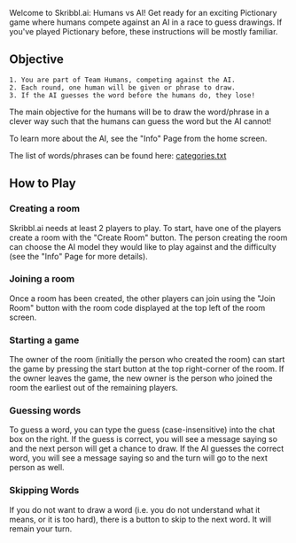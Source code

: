 Welcome to Skribbl.ai: Humans vs AI! Get ready for an exciting Pictionary game where humans compete against an AI in a race to guess drawings. If you've played Pictionary before, these instructions will be mostly familiar.

## Objective

    1. You are part of Team Humans, competing against the AI.
    2. Each round, one human will be given or phrase to draw.
    3. If the AI guesses the word before the humans do, they lose!

The main objective for the humans will be to draw the word/phrase in a clever way such that the humans can guess the word but the AI cannot!

To learn more about the AI, see the "Info" Page from the home screen.

The list of words/phrases can be found here: [categories.txt](/categories.txt)

## How to Play

### Creating a room

Skribbl.ai needs at least 2 players to play. To start, have one of the players create a room with the "Create Room" button. The person creating the room can choose the AI model they would like to play against and the difficulty (see the "Info" Page for more details).

### Joining a room

Once a room has been created, the other players can join using the "Join Room" button with the room code displayed at the top left of the room screen.

### Starting a game

The owner of the room (initially the person who created the room) can start the game by pressing the start button at the top right-corner of the room. If the owner leaves the game, the new owner is the person who joined the room the earliest out of the remaining players.

### Guessing words

To guess a word, you can type the guess (case-insensitive) into the chat box on the right. If the guess is correct, you will see a message saying so and the next person will get a chance to draw. If the AI guesses the correct word, you will see a message saying so and the turn will go to the next person as well.

### Skipping Words

If you do not want to draw a word (i.e. you do not understand what it means, or it is too hard), there is a button to skip to the next word. It will remain your turn.
